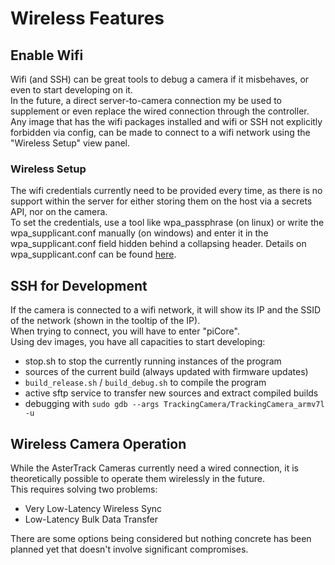 # Wireless Features

## Enable Wifi
Wifi (and SSH) can be great tools to debug a camera if it misbehaves, or even to start developing on it. <br>
In the future, a direct server-to-camera connection my be used to supplement or even replace the wired connection through the controller. <br>
Any image that has the wifi packages installed and wifi or SSH not explicitly forbidden via config, can be made to connect to a wifi network using the "Wireless Setup" view panel.

### Wireless Setup
The wifi credentials currently need to be provided every time, as there is no support within the server for either storing them on the host via a secrets API, nor on the camera. <br>
To set the credentials, use a tool like wpa_passphrase (on linux) or write the wpa_supplicant.conf manually (on windows) and enter it in the wpa_supplicant.conf field hidden behind a collapsing header. Details on wpa_supplicant.conf can be found [here](https://wiki.archlinux.org/title/Wpa_supplicant).

## SSH for Development
If the camera is connected to a wifi network, it will show its IP and the SSID of the network (shown in the tooltip of the IP). <br>
When trying to connect, you will have to enter "piCore". <br>
Using dev images, you have all capacities to start developing:

- stop.sh to stop the currently running instances of the program
- sources of the current build (always updated with firmware updates) 
- `build_release.sh` / `build_debug.sh` to compile the program
- active sftp service to transfer new sources and extract compiled builds
- debugging with `sudo gdb --args TrackingCamera/TrackingCamera_armv7l -u`

## Wireless Camera Operation

While the AsterTrack Cameras currently need a wired connection, it is theoretically possible to operate them wirelessly in the future. <br>
This requires solving two problems:

- Very Low-Latency Wireless Sync
- Low-Latency Bulk Data Transfer

There are some options being considered but nothing concrete has been planned yet that doesn't involve significant compromises.